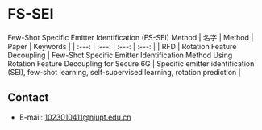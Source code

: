 # FS-SEI
Few-Shot Specific Emitter Identification (FS-SEI) Method 
| 名字 | Method | Paper | Keywords |
| :---: | :---: | :---: | :---: |
| RFD | Rotation Feature Decoupling | Few-Shot Specific Emitter Identification Method Using Rotation Feature Decoupling for Secure 6G | Specific emitter identification (SEI), few-shot learning, self-supervised learning, rotation prediction |

## Contact
* E-mail: [1023010411@njupt.edu.cn](mailto:1023010411@njupt.edu.cn)
